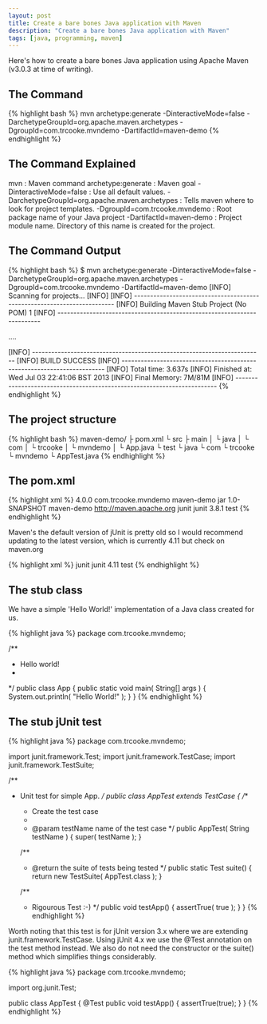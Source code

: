 ```yaml
---
layout: post
title: Create a bare bones Java application with Maven
description: "Create a bare bones Java application with Maven"
tags: [java, programming, maven]
---
```


Here's how to create a bare bones Java application using Apache Maven (v3.0.3 at time of writing).

The Command
-----------

{% highlight bash %}
mvn archetype:generate -DinteractiveMode=false -DarchetypeGroupId=org.apache.maven.archetypes -DgroupId=com.trcooke.mvndemo -DartifactId=maven-demo
{% endhighlight %}

The Command Explained
---------------------

mvn : Maven command
archetype:generate : Maven goal
-DinteractiveMode=false : Use all default values.
-DarchetypeGroupId=org.apache.maven.archetypes : Tells maven where to look for project templates.
-DgroupId=com.trcooke.mvndemo : Root package name of your Java project
-DartifactId=maven-demo : Project module name. Directory of this name is created for the project. 

The Command Output
------------------

{% highlight bash %}
$ mvn archetype:generate -DinteractiveMode=false -DarchetypeGroupId=org.apache.maven.archetypes -DgroupId=com.trcooke.mvndemo -DartifactId=maven-demo
[INFO] Scanning for projects...
[INFO]
[INFO] ------------------------------------------------------------------------
[INFO] Building Maven Stub Project (No POM) 1
[INFO] ------------------------------------------------------------------------
 
....
 
[INFO] ------------------------------------------------------------------------
[INFO] BUILD SUCCESS
[INFO] ------------------------------------------------------------------------
[INFO] Total time: 3.637s
[INFO] Finished at: Wed Jul 03 22:41:06 BST 2013
[INFO] Final Memory: 7M/81M
[INFO] ------------------------------------------------------------------------
{% endhighlight %}

The project structure
---------------------

{% highlight bash %}
maven-demo/
├ pom.xml
└ src
  ├ main
  │ └ java
  │   └ com
  │     └ trcooke
  │       └ mvndemo
  │         └ App.java
  └ test
    └ java
      └ com
        └ trcooke
          └ mvndemo
            └ AppTest.java
{% endhighlight %}

The pom.xml
-----------

{% highlight xml %}
<project xmlns:xsi="http://www.w3.org/2001/XMLSchema-instance" xmlns="http://maven.apache.org/POM/4.0.0" xsi:schemalocation="http://maven.apache.org/POM/4.0.0 http://maven.apache.org/maven-v4_0_0.xsd">  <modelversion>4.0.0</modelversion>
  <groupid>com.trcooke.mvndemo</groupid>
  <artifactid>maven-demo</artifactid>
  <packaging>jar</packaging>
  <version>1.0-SNAPSHOT</version>
  <name>maven-demo</name>
  <url>http://maven.apache.org</url>
  <dependencies>
    <dependency>
      <groupid>junit</groupid>
      <artifactid>junit</artifactid>
      <version>3.8.1</version>
      <scope>test</scope>
    </dependency>
  </dependencies>
</project>
{% endhighlight %}

Maven's the default version of jUnit is pretty old so I would recommend updating to the latest version, which is currently 4.11 but check on maven.org

{% highlight xml %}
<dependency>
  <groupid>junit</groupid>
  <artifactid>junit</artifactid>
  <version>4.11</version>
  <scope>test</scope>
</dependency>
{% endhighlight %}

The stub class
--------------

We have a simple 'Hello World!' implementation of a Java class created for us.

{% highlight java %}
package com.trcooke.mvndemo;
  
/**
 * Hello world!
 *
 */
public class App 
{
    public static void main( String[] args )
    {
        System.out.println( "Hello World!" );
    }
}
{% endhighlight %}

The stub jUnit test
-------------------

{% highlight java %}
package com.trcooke.mvndemo;
  
import junit.framework.Test;
import junit.framework.TestCase;
import junit.framework.TestSuite;
  
/**
 * Unit test for simple App.
 */
public class AppTest 
    extends TestCase
{
    /**
     * Create the test case
     *
     * @param testName name of the test case
     */
    public AppTest( String testName )
    {
        super( testName );
    }
  
    /**
     * @return the suite of tests being tested
     */
    public static Test suite()
    {
        return new TestSuite( AppTest.class );
    }
  
    /**
     * Rigourous Test :-)
     */
    public void testApp()
    {
        assertTrue( true );
    }
}
{% endhighlight %}

Worth noting that this test is for jUnit version 3.x where we are extending junit.framework.TestCase. Using jUnit 4.x we use the @Test annotation on the test method instead. We also do not need the constructor or the suite() method which simplifies things considerably.

{% highlight java %}
package com.trcooke.mvndemo;
  
import org.junit.Test;
  
public class AppTest {
    @Test
    public void testApp() {
        assertTrue(true);
    }
}
{% endhighlight %}

